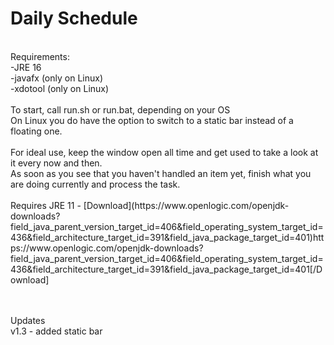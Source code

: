 # Daily Schedule
<br>
Requirements:<br>
-JRE 16<br>
-javafx (only on Linux)<br>
-xdotool (only on Linux)<br>
<br>
To start, call run.sh or run.bat, depending on your OS<br>
On Linux you do have the option to switch to a static bar instead of a floating one.<br><br>
For ideal use, keep the window open all time and get used to take a look at it every now and then.<br>
As soon as you see that you haven't handled an item yet, finish what you are doing currently and process the task.<br>
<br>
Requires JRE 11 - [Download](https://www.openlogic.com/openjdk-downloads?field_java_parent_version_target_id=406&field_operating_system_target_id=436&field_architecture_target_id=391&field_java_package_target_id=401)https://www.openlogic.com/openjdk-downloads?field_java_parent_version_target_id=406&field_operating_system_target_id=436&field_architecture_target_id=391&field_java_package_target_id=401[/Download]

<br><br>
Updates<br>
v1.3 - added static bar
